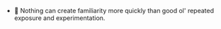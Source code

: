 - 📜 Nothing can create familiarity more quickly than good ol' repeated exposure and experimentation.
